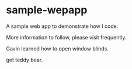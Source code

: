 # sample-wepapp
A sample web app to demonstrate how I code.

More information to follow, please visit frequently.

Gavin learned how to open window blinds.

get teddy bear.
